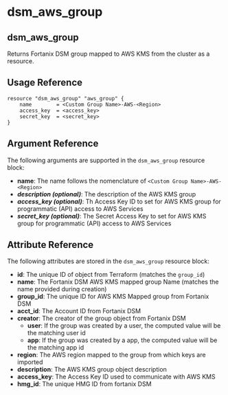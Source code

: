 # dsm\_aws\_group

## dsm\_aws\_group

Returns Fortanix DSM group mapped to AWS KMS from the cluster as a resource.

## Usage Reference

```
resource "dsm_aws_group" "aws_group" {
    name        = <Custom Group Name>-AWS-<Region>    
    access_key  = <access_key>
    secret_key  = <secret_key>
}
```

## Argument Reference

The following arguments are supported in the `dsm_aws_group` resource block:

* **name**: The name follows the nomenclature of `<Custom Group Name>-AWS-<Region>`
* _**description (optional)**_: The description of the AWS KMS group
* _**access\_key (optional)**_: Th Access Key ID to set for AWS KMS group for programmatic (API) access to AWS Services
* _**secret\_key (optional)**_: The Secret Access Key to set for AWS KMS group for programmatic (API) access to AWS Services

## Attribute Reference

The following attributes are stored in the `dsm_aws_group` resource block:

* **id**: The unique ID of object from Terraform (matches the `group_id`)
* **name**: The Fortanix DSM AWS KMS mapped group Name (matches the name provided during creation) 
* **group\_id**: The unique ID for AWS KMS Mapped group from Fortanix DSM
* **acct\_id**: The Account ID from Fortanix DSM
* **creator**: The creator of the group object from Fortanix DSM
  * **user**: If the group was created by a user, the computed value will be the matching user id
  * **app**: If the group was created by a app, the computed value will be the matching app id
* **region**: The AWS region mapped to the group from which keys are imported
* **description**: The AWS KMS group object description
* **access\_key**: The Access Key ID used to communicate with AWS KMS
* **hmg\_id**: The unique HMG ID from fortanix DSM
